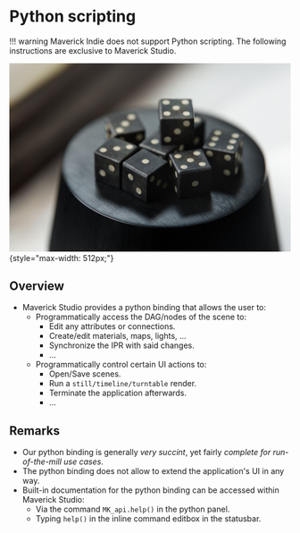 # Python scripting

!!! warning
    Maverick Indie does not support Python scripting. The following instructions are exclusive to Maverick Studio.

![Python scripting in Maverick Studio](python.png "Python scripting in Maverick Studio"){style="max-width: 512px;"}

## Overview

- Maverick Studio provides a python binding that allows the user to:
    - Programmatically access the DAG/nodes of the scene to:
        - Edit any attributes or connections.
        - Create/edit materials, maps, lights, ...
        - Synchronize the IPR with said changes.
        - ...
    - Programmatically control certain UI actions to:
        - Open/Save scenes.
        - Run a `still/timeline/turntable` render.
        - Terminate the application afterwards.
        - ...

## Remarks

- Our python binding is generally _very succint_, yet fairly _complete for run-of-the-mill use cases_.
- The python binding does not allow to extend the application's UI in any way.
- Built-in documentation for the python binding can be accessed within Maverick Studio:
    - Via the command `MK_api.help()` in the python panel.
    - Typing `help()` in the inline command editbox in the statusbar.
